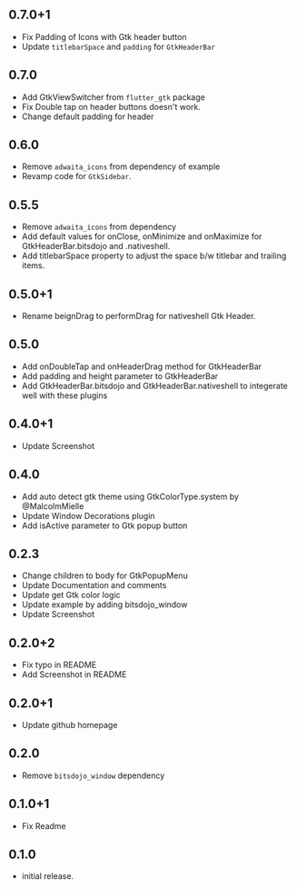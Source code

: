 ## 0.7.0+1

* Fix Padding of Icons with Gtk header button
* Update `titlebarSpace` and `padding` for `GtkHeaderBar`

## 0.7.0

* Add GtkViewSwitcher from `flutter_gtk` package
* Fix Double tap on header buttons doesn't work.
* Change default padding for header

## 0.6.0

* Remove `adwaita_icons` from dependency of example
* Revamp code for `GtkSidebar`.

## 0.5.5

* Remove `adwaita_icons` from dependency
* Add default values for onClose, onMinimize and onMaximize for GtkHeaderBar.bitsdojo and .nativeshell.
* Add titlebarSpace property to adjust the space b/w titlebar and trailing items.

## 0.5.0+1

* Rename beignDrag to performDrag for nativeshell Gtk Header.

## 0.5.0

* Add onDoubleTap and onHeaderDrag method for GtkHeaderBar
* Add padding and height parameter to GtkHeaderBar
* Add GtkHeaderBar.bitsdojo and GtkHeaderBar.nativeshell to integerate well with these plugins

## 0.4.0+1

* Update Screenshot

## 0.4.0

* Add auto detect gtk theme using GtkColorType.system by @MalcolmMielle
* Update Window Decorations plugin
* Add isActive parameter to Gtk popup button

## 0.2.3

* Change children to body for GtkPopupMenu
* Update Documentation and comments
* Update get Gtk color logic
* Update example by adding bitsdojo_window
* Update Screenshot

## 0.2.0+2

* Fix typo in README
* Add Screenshot in README

## 0.2.0+1

* Update github homepage

## 0.2.0

* Remove `bitsdojo_window` dependency


## 0.1.0+1

* Fix Readme


## 0.1.0

* initial release.
